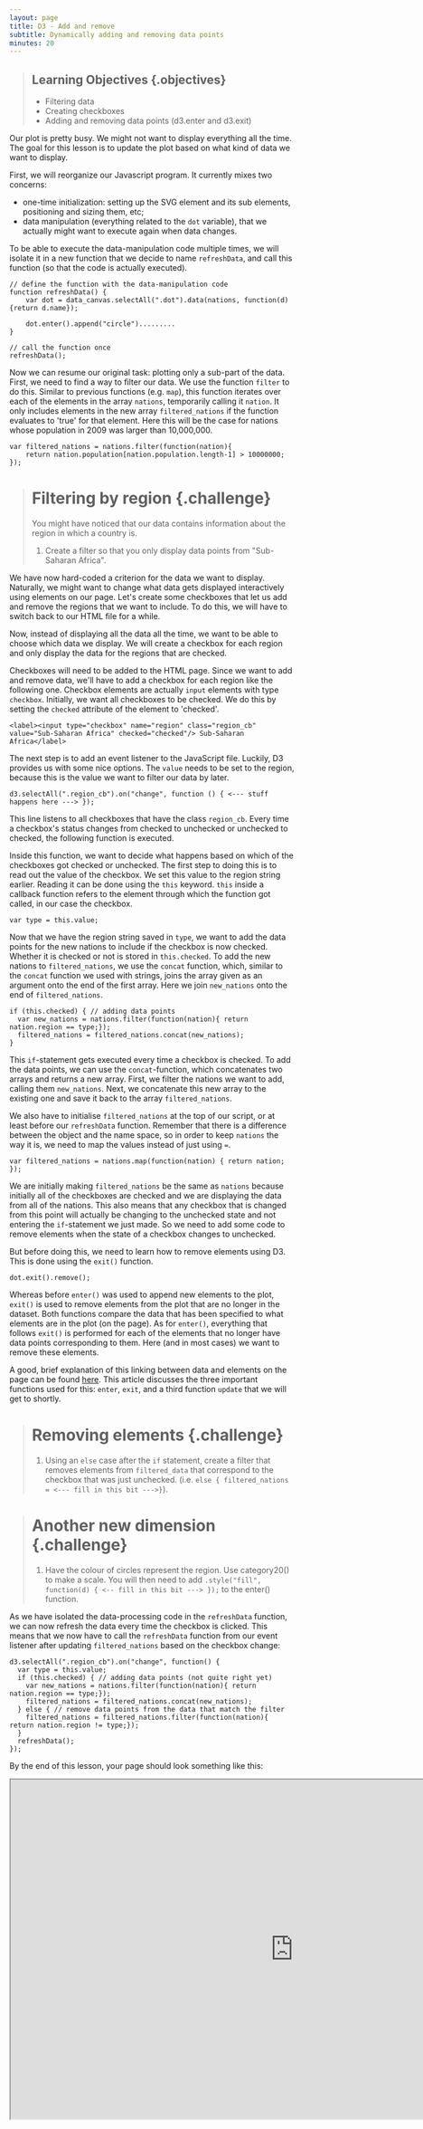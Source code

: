 ```yaml
---
layout: page
title: D3 - Add and remove
subtitle: Dynamically adding and removing data points
minutes: 20
---
```


> ## Learning Objectives {.objectives}
> 
> * Filtering data
> * Creating checkboxes
> * Adding and removing data points (d3.enter and d3.exit)

Our plot is pretty busy. We might not want to display everything all the time.
The goal for this lesson is to update the plot based on what kind of data we want to 
display. 

First, we will reorganize our Javascript program.
It currently mixes two concerns:

- one-time initialization: setting up the SVG element and its sub elements, positioning and sizing them, etc;
- data manipulation (everything related to the `dot` variable), that we actually might want to execute again when data changes.

To be able to execute the data-manipulation code multiple times, we will isolate it in a new function that we decide to name `refreshData`, and call this function (so that the code is actually executed).

~~~{.js}
// define the function with the data-manipulation code
function refreshData() {
    var dot = data_canvas.selectAll(".dot").data(nations, function(d){return d.name});
    
    dot.enter().append("circle").........
}

// call the function once
refreshData();
~~~

Now we can resume our original task: plotting only a sub-part of the data.
First, we need to find a way to filter our data. We use the function `filter` to do this. 
Similar to previous functions (e.g. `map`), this function iterates over each of the elements in the array `nations`, temporarily calling it `nation`. 
It only includes elements in the new array `filtered_nations` if the function evaluates to 'true' for that element. Here this will be the case for nations whose population in 2009 was larger than 10,000,000.

~~~{.js}
var filtered_nations = nations.filter(function(nation){ 
	return nation.population[nation.population.length-1] > 10000000;
});
~~~

> # Filtering by region {.challenge}
> You might have noticed that our data contains information about the region in 
> which a country is.
> 
> 1. Create a filter so that you only display data points from "Sub-Saharan Africa".

We have now hard-coded a criterion for the data we want to display. Naturally, we might want to change what data gets displayed interactively using elements on our page. Let's create some checkboxes that let us add and remove the regions that we want to include. To do this, we will have to switch back to our HTML file for a while.

Now, instead of displaying all the data all the time, we want to be able to choose which
data we display. We will create a checkbox for each region and only display the data
for the regions that are checked.

Checkboxes will need to be added to the HTML page. Since we want to add and remove data, we'll have to add a checkbox for each region like the following one. Checkbox elements are actually `input` elements with type `checkbox`. Initially, we want all checkboxes to be checked. We do this by setting the `checked` attribute of the element to 'checked'. 

~~~{.html}
<label><input type="checkbox" name="region" class="region_cb" value="Sub-Saharan Africa" checked="checked"/> Sub-Saharan Africa</label>
~~~

The next step is to add an event listener to the JavaScript file. Luckily, D3 provides us with some nice options. The `value` needs to be set to the region, because this is the value we want to filter our data by later. 

~~~{.js}
d3.selectAll(".region_cb").on("change", function () { <--- stuff happens here ---> });
~~~

This line listens to all checkboxes that have the class `region_cb`. Every time a checkbox's status changes from checked to unchecked or unchecked to checked, the following function is executed.  

Inside this function, we want to decide what happens based on which of the checkboxes got checked or unchecked. The first step to doing this is to read out the value of the checkbox. We set this value to the region string earlier. Reading it can be done using the `this` keyword. `this` inside a callback function refers to the element through which the function got called, in our case the checkbox. 

~~~{.js}
var type = this.value;
~~~

Now that we have the region string saved in `type`, we want to add the data points for the new nations to include if the checkbox is now checked. Whether it is checked or not is stored in `this.checked`. To add the new nations to `filtered_nations`, we use the `concat` function, which, similar to the `concat` function we used with strings, joins the array given as an argument onto the end of the first array. Here we join `new_nations` onto the end of `filtered_nations`. 

~~~{.js}
if (this.checked) { // adding data points 
  var new_nations = nations.filter(function(nation){ return nation.region == type;});
  filtered_nations = filtered_nations.concat(new_nations);
}
~~~

This `if`-statement gets executed every time a checkbox is checked. To add the data points, we can use the `concat`-function, which concatenates two arrays and returns a new array.
First, we filter the nations we want to add, calling them `new_nations`. Next, we concatenate this new array to the existing one and save it back to the array `filtered_nations`.

We also have to initialise `filtered_nations` at the top of our script, or at least before our `refreshData` function. Remember that there is a difference between the object and the name space, so in order to keep `nations` the way it is, we need to map the values instead of just using `=`.

~~~{.js}
var filtered_nations = nations.map(function(nation) { return nation; });
~~~

We are initially making `filtered_nations` be the same as `nations` because initially all of the checkboxes are checked and we are displaying the data from all of the nations. This also means that any checkbox that is changed from this point will actually be changing to the unchecked state and not entering the `if`-statement we just made. So we need to add some code to remove elements when the state of a checkbox changes to unchecked. 

But before doing this, we need to learn how to remove elements using D3. This is done using the `exit()` function. 

~~~{.js}
dot.exit().remove();
~~~

Whereas before `enter()` was used to append new elements to the plot, `exit()` is used to remove elements from the plot that are no longer in the dataset. Both functions compare the data that has been specified to what elements are in the plot (on the page). As for `enter()`, everything that follows `exit()` is performed for each of the elements that no longer have data points corresponding to them. Here (and in most cases) we want to remove these elements. 

A good, brief explanation of this linking between data and elements on the page can be found [here](http://bost.ocks.org/mike/join/). This article discusses the three important functions used for this: `enter`, `exit`, and a third function `update` that we will get to shortly. 

> # Removing elements {.challenge}
> 1. Using an `else` case after the `if` statement, create a filter that removes elements from `filtered_data` that correspond to the checkbox that was just unchecked. (i.e. `else { filtered_nations = <--- fill in this bit --->}`). 

> # Another new dimension {.challenge}
> 1. Have the colour of circles represent the region. Use category20() to make a scale. You will then need to add `.style("fill", function(d) { <-- fill in this bit ---> });` to the enter() function.

As we have isolated the data-processing code in the `refreshData` function, we can now refresh the data every time the checkbox is clicked.
This means that we now have to call the `refreshData` function from our event listener after updating `filtered_nations` based on the checkbox change:

~~~{.js}
d3.selectAll(".region_cb").on("change", function() {
  var type = this.value;
  if (this.checked) { // adding data points (not quite right yet)
    var new_nations = nations.filter(function(nation){ return nation.region == type;});
    filtered_nations = filtered_nations.concat(new_nations);
  } else { // remove data points from the data that match the filter
    filtered_nations = filtered_nations.filter(function(nation){ return nation.region != type;});
  }
  refreshData();
});
~~~

By the end of this lesson, your page should look something like this:

<iframe src="http://isakiko.github.io/D3-visualising-data/code/index09.html" width="1000" height="600"></iframe>

